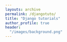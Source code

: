 ```yaml
---
layouts: archive
permalink: /djangotuto/
title: "Django tutorials"
author_profile: true
header:
  "/images/background.png"
---
```


